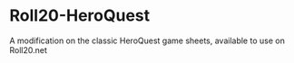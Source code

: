 # Roll20-HeroQuest
A modification on the classic HeroQuest game sheets, available to use on Roll20.net
